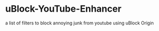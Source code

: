 # uBlock-YouTube-Enhancer
a list of filters to block annoying junk from youtube using uBlock Origin
